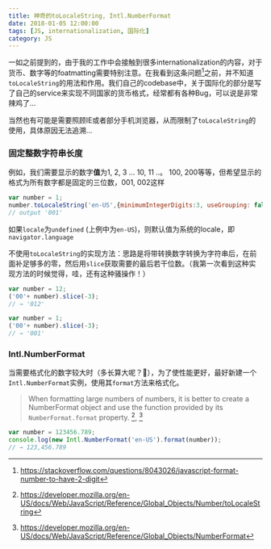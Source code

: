 ```yaml
---
title: 神奇的toLocaleString, Intl.NumberFormat
date: 2018-01-05 12:00:00
tags: [JS, internationalization, 国际化]
category: JS
---
```


一如之前提到的，由于我的工作中会接触到很多internationalization的内容，对于货币、数字等的foatmatting需要特别注意。在我看到这条问题[^1]之前，并不知道`toLocaleString`的用法和作用。我们自己的codebase中，关于国际化的部分是写了自己的service来实现不同国家的货币格式，经常都有各种Bug，可以说是非常辣鸡了…

当然也有可能是需要照顾IE或者部分手机浏览器，从而限制了`toLocaleString`的使用，具体原因无法追溯…

### 固定整数字符串长度
例如，我们需要显示的数字**值**为1, 2, 3 ... 10, 11 ..。 100, 200等等，但希望显示的格式为所有数字都是固定的三位数，001, 002这样
```javascript
var number = 1;
number.toLocaleString('en-US',{minimumIntegerDigits:3, useGrouping: false});
// output '001'
```
如果`locale`为`undefined` (上例中为`en-US`)，则默认值为系统的locale，即`navigator.language`

不使用`toLocaleString`的实现方法：思路是将带转换数字转换为字符串后，在前面补足够多的零，然后用`slice`获取需要的最后若干位数。（我第一次看到这种实现方法的时候觉得，哇，还有这种骚操作！）
```javascript
var number = 12;
('00'+ number).slice(-3);
// → '012'

var number = 1;
('00'+ number).slice(-3);
// → '001'
```

### Intl.NumberFormat
当需要格式化的数字较大时（多长算大呢？🤔），为了使性能更好，最好新建一个`Intl.NumberFormat`实例，使用其`format`方法来格式化。

> When formatting large numbers of numbers, it is better to create a NumberFormat object and use the function provided by its `NumberFormat.format` property. [^2], [^3]

```javascript
var number = 123456.789;
console.log(new Intl.NumberFormat('en-US').format(number));
// → 123,456.789
```

[^1]: https://stackoverflow.com/questions/8043026/javascript-format-number-to-have-2-digit

[^2]: https://developer.mozilla.org/en-US/docs/Web/JavaScript/Reference/Global_Objects/Number/toLocaleString

[^3]: https://developer.mozilla.org/en-US/docs/Web/JavaScript/Reference/Global_Objects/NumberFormat